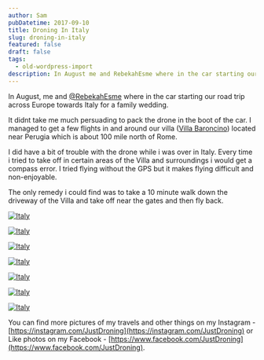 ```yaml
---
author: Sam
pubDatetime: 2017-09-10
title: Droning In Italy
slug: droning-in-italy
featured: false
draft: false
tags:
  - old-wordpress-import
description: In August me and RebekahEsme where in the car starting our road trip across Europe towards Italy for a family wedding
---
```


In August, me and [@RebekahEsme](http://rebekahesme.com) where in the car starting our road trip across Europe towards Italy for a family wedding.

It didnt take me much persuading to pack the drone in the boot of the car. I managed to get a few flights in and around our villa ([Villa Baroncino](https://www.villabaroncino.com/)) located near Perugia which is about 100 mile north of Rome.

I did have a bit of trouble with the drone while i was over in Italy. Every time i tried to take off in certain areas of the Villa and surroundings i would get a compass error. I tried flying without the GPS but it makes flying difficult and non-enjoyable.

The only remedy i could find was to take a 10 minute walk down the driveway of the Villa and take off near the gates and then fly back.

[![Italy](https://farm5.staticflickr.com/4421/36536475082_f2db281978_c.jpg)](https://www.flickr.com/photos/bonx/36536475082/in/dateposted-public/)

[![Italy](https://farm5.staticflickr.com/4410/36567450091_b49565aaef_c.jpg)](https://www.flickr.com/photos/bonx/36567450091/in/dateposted-public/)

[![Italy](https://farm5.staticflickr.com/4383/36659800506_1b889c923b_c.jpg)](https://www.flickr.com/photos/bonx/36659800506/in/dateposted-public/)

[![Italy](https://farm5.staticflickr.com/4337/36567470881_0757a850a2_c.jpg)](https://www.flickr.com/photos/bonx/36567470881/in/dateposted-public/)

[![Italy](https://farm5.staticflickr.com/4347/36310650210_4d4728533e_c.jpg)](https://www.flickr.com/photos/bonx/36310650210/in/dateposted-public/)

[![Italy](https://farm5.staticflickr.com/4342/36310625220_0b4c60f0c3_c.jpg)](https://www.flickr.com/photos/bonx/36310625220/in/dateposted-public/)

[![Italy](https://farm5.staticflickr.com/4391/36536489772_ebe3ac0881_c.jpg)](https://www.flickr.com/photos/bonx/36536489772/in/dateposted-public/)

You can find more pictures of my travels and other things on my Instagram - [https://instagram.com/JustDroning](https://instagram.com/JustDroning) or Like photos on my Facebook - [https://www.facebook.com/JustDroning](https://www.facebook.com/JustDroning).